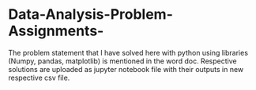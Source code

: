 # Data-Analysis-Problem-Assignments-
The problem statement that I have solved here with python using libraries (Numpy, pandas, matplotlib) is mentioned in the word doc.
Respective solutions are uploaded as jupyter notebook file with their outputs in new respective csv file.
